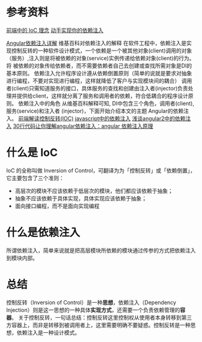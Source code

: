 # 参考资料
[前端中的 IoC 理念](https://mp.weixin.qq.com/s/gMlJAOtFgUU1EqMbLAy35Q)
[动手实现你的依赖注入](https://juejin.im/post/59c2465ff265da065166f957)

[Angular依赖注入详解](https://www.cnblogs.com/leonwang/p/5178551.html)
维基百科对依赖注入的解释
在软件工程中，依赖注入是实现控制反转的一种软件设计模式，一个依赖是一个被其他对象(client)调用的对象（服务）,注入则是将被依赖的对象(service)实例传递给依赖对象(client)的行为。将 被依赖的对象传给依赖者，而不需要依赖者自己去创建或查找所需对象是DI的基本原则。 依赖注入允许程序设计遵从依赖倒置原则（简单的说就是要求对抽象进行编程，不要对实现进行编程，这样就降低了客户与实现模块间的耦合） 调用者(client)只需知道服务的接口，具体服务的查找和创建由注入者(injector)负责处理并提供给client，这样就分离了服务和调用者的依赖，符合低耦合的程序设计原则。
依赖注入中的角色
从维基百科解释可知, DI中包含三个角色，调用者(client), 服务(service)和注入者 (injector)，下面开始介绍本文的主题 Angular的依赖注入。
[前端解读控制反转(IOC)](https://www.cnblogs.com/pqjwyn/p/9846292.html)
[javascript中的依赖注入](https://www.cnblogs.com/pqjwyn/p/9850428.html)
[浅谈angular2中的依赖注入](https://www.jianshu.com/p/ba3d6fbcad0e?from=singlemessage)
[30行代码让你理解angular依赖注入：angular 依赖注入原理](https://www.cnblogs.com/etoah/p/5460441.html)

# 什么是 IoC

IoC 的全称叫做 Inversion of Control，可翻译为为「控制反转」或「依赖倒置」，它主要包含了三个准则：
- 高层次的模块不应该依赖于低层次的模块，他们都应该依赖于抽象；
- 抽象不应该依赖于具体实现，具体实现应该依赖于抽象；
- 面向接口编程，而不是面向实现编程

# 什么是依赖注入

所谓依赖注入，简单来说就是把高层模块所依赖的模块通过传参的方式把依赖注入到模块内部。

# 总结

控制反转（Inversion of Control）是一种**思想**，依赖注入（Dependency Injection）则是这一思想的一种具体**实现方式**，还需要一个负责依赖管理的**容器**。
关于控制反转，一句话总结：控制反转这里控制权从使用者本身转移到第三方容器上，而非是转移到被调用者上，这里需要明确不要疑惑。控制反转是一种思想，依赖注入是一种设计模式。